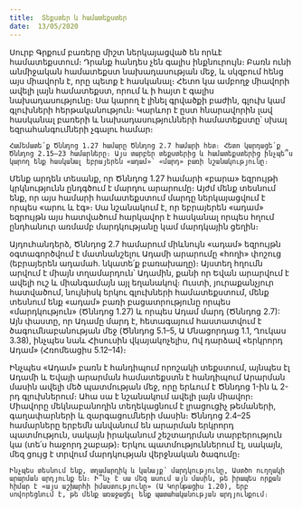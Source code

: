 ```yaml
---
title:  Տեքստեր և համատեքստեր
date:  13/05/2020
---
```


Սուրբ Գրքում բառերը միշտ ներկայացված են որևէ համատեքստում։ Դրանք հանդես չեն գալիս ինքնուրույն։ Բառն ունի անմիջական համատեքստ նախադասության մեջ, և սկզբում հենց այս միավորն է, որը պետք է հասկանալ։ Հետո կա ամբողջ միավորի ավելի լայն համատեքստ, որում և ի հայտ է գալիս նախադասությունը։ Սա կարող է լինել գրվածքի բաժին, գլուխ կամ գլուխների հերթականություն։ Կարևոր է ըստ հնարավորին լավ հասկանալ բառերի և նախադասությունների համատեքստը՝ սխալ եզրահանգումների չգալու համար։

`Համեմատե՛ք Ծննդոց 1.27 համարը Ծննդոց 2.7 համարի հետ։ Հետո կարդացե՛ք Ծննդոց 2.15–23 համարները։ Այս տարբեր տեքստերից և համատեքստերից ինչպե՞ս կարող ենք հասկանալ եբրայերեն «ադամ»՝ «մարդ» բառի նշանակությունը։`

Մենք արդեն տեսանք, որ Ծննդոց 1.27 համարի «բարա» եզրույթի կրկնությունն ընդգծում է մարդու արարումը։ Այժմ մենք տեսնում ենք, որ այս համարի համատեքստում մարդը ներկայացվում է որպես «արու և էգ»։ Սա նշանակում է, որ եբրայերեն «ադամ» եզրույթն այս հատվածում հարկավոր է հասկանալ որպես հղում ընդհանուր առմամբ մարդկությանը կամ մարդկային ցեղին։

Այդուհանդերձ, Ծննդոց 2.7 համարում միևնույն «ադամ» եզրույթն օգտագործվում է մատնանշելու Ադամի արարումը «հողի» փոշուց (եբրայերեն ադամահ. նկատե՛ք բառախաղը)։ Այստեղ հղումն արվում է միայն տղամարդուն՝ Ադամին, քանի որ Եվան արարվում է ավելի ուշ և միանգամայն այլ եղանակով։ Ուստի, յուրաքանչյուր հատվածում, նույնիսկ երկու գլուխների համատեքստում, մենք տեսնում ենք «ադամ» բառի բացատրությունը որպես «մարդկություն» (Ծննդոց 1.27) և որպես Ադամ մարդ (Ծննդոց 2.7): Այն փաստը, որ Ադամը մարդ է, հետագայում հաստատվում է ծագումնաբանության մեջ (Ծննդոց 5.1–5, Ա Մնացորդաց 1.1, Ղուկաս 3.38), ինչպես նաև Հիսուսին վկայակոչելիս, Ով դարձավ «երկրորդ Ադամ» (Հռոմեացիս 5.12–14)։

Ինչպես «Ադամ» բառն է հանդիպում որոշակի տեքստում, այնպես էլ Ադամի և Եվայի արարման համատեքստն է հանդիպում Արարման մասին ավելի մեծ պատմության մեջ, որը երևում է Ծննդոց 1-ին և 2-րդ գլուխներում։ Ահա սա է նշանակում ավելի լայն միավոր։ Միավորը մեկնաբանողին տեղեկացնում է լրացուցիչ թեմաների, գաղափարների և զարգացումների մասին։ Ծննդոց 2.4–25 համարները երբեմն անվանում են արարման երկրորդ պատմություն, սակայն իրականում շեշտադրման տարբերություն կա (տե՛ս հաջորդ շաբաթ)։ Երկու պատմություններում էլ, սակայն, մեզ ցույց է տրվում մարդկության վերջնական ծագումը։

`Ինչպես տեսնում ենք, տղամարդիկ և կանայք՝ մարդկությունը, Աստծո ուղղակի արարման արդյունք են։ Ի՞նչ է սա մեզ ասում այն մասին, թե իրապես որքան հիմար է «այս աշխարհի իմաստությունը» (Ա Կորնթացիս 1.20), երբ սովորեցնում է, թե մենք առաջացել ենք պատահականության արդյունքում։`